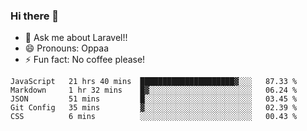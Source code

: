 ### Hi there 👋

<!--
**reubenwedson/reubenwedson** is a ✨ _special_ ✨ repository because its `README.md` (this file) appears on your GitHub profile.
Here are some ideas to get you started:
- 📫 How to reach me: 
- 🔭 I’m currently working on awesome talent app
- 🌱 I’m currently learning extreme Vue js technical stuffs
- 👯 I’m looking to collaborate on start ups challenges
- 🤔 I’m looking for help with time
-->
- 💬 Ask me about Laravel!!
- 😄 Pronouns: Oppaa
- ⚡ Fun fact: No coffee please!

<!--START_SECTION:waka-->
```text
JavaScript   21 hrs 40 mins  █████████████████████▓░░░   87.33 % 
Markdown     1 hr 32 mins    █▓░░░░░░░░░░░░░░░░░░░░░░░   06.24 % 
JSON         51 mins         █░░░░░░░░░░░░░░░░░░░░░░░░   03.45 % 
Git Config   35 mins         ▓░░░░░░░░░░░░░░░░░░░░░░░░   02.39 % 
CSS          6 mins          ░░░░░░░░░░░░░░░░░░░░░░░░░   00.43 % 
```
<!--END_SECTION:waka-->
